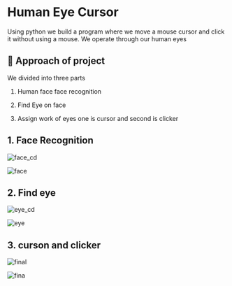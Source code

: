 
# Human Eye Cursor
 
Using python we build a program where we move a mouse cursor and click it without using a mouse. We operate through our human eyes

## 🚀 Approach of project 
We divided into three parts
1. Human face face recognition  


3. Find Eye on face
4. Assign work of eyes one is cursor and second is clicker



## 1. Face Recognition

![face_cd](https://user-images.githubusercontent.com/109716461/186783426-a96f8815-f5d7-4bed-82ff-ee27cc9073bb.png)

![face](https://user-images.githubusercontent.com/109716461/186783444-82546d92-649c-426f-9c6c-c8abd74b7957.png)

## 2. Find eye

![eye_cd](https://user-images.githubusercontent.com/109716461/186783468-8a9a6a04-76d5-405b-8ab1-c0cd4ea3b092.png)

![eye](https://user-images.githubusercontent.com/109716461/186783487-6122e37a-7be7-4ac0-8e1b-2121a34e124c.png)

## 3. curson and clicker

![final](https://user-images.githubusercontent.com/109716461/186783501-4d2d715b-b31c-4ac8-a20d-5fdc286e679b.png)

![fina](https://user-images.githubusercontent.com/109716461/186783519-c7c88067-271d-4621-8719-64b1c79dab1d.png)
